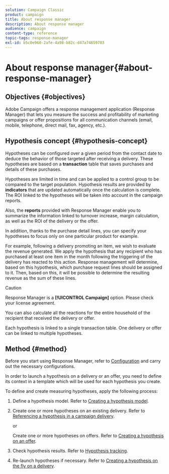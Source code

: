 ```yaml
---
solution: Campaign Classic
product: campaign
title: About response manager
description: About response manager
audience: campaign
content-type: reference
topic-tags: response-manager
exl-id: b5c0e960-2afe-4a98-b82c-d47a74659703
---
```

# About response manager{#about-response-manager}

## Objectives {#objectives}

Adobe Campaign offers a response management application (Response Manager) that lets you measure the success and profitability of marketing campaigns or offer propositions for all communication channels (email, mobile, telephone, direct mail, fax, agency, etc.).

## Hypothesis concept {#hypothesis-concept}

Hypotheses can be configured over a given period from the contact date to deduce the behavior of those targeted after receiving a delivery. These hypotheses are based on a **transaction** table that saves purchases and details of these purchases.

Hypotheses are limited in time and can be applied to a control group to be compared to the target population. Hypothesis results are provided by **indicators** that are updated automatically once the calculation is complete. The ROI linked to the hypotheses will be taken into account in the campaign reports.

Also, the **reports** provided with Response Manager enable you to summarize the information linked to turnover increase, margin calculation, as well as the ROI of the delivery or the offer.

In addition, thanks to the purchase detail lines, you can specify your hypotheses to focus only on one particular product for example.

For example, following a delivery promoting an item, we wish to evaluate the revenue generated. We apply the hypothesis that any recipient who has purchased at least one item in the month following the triggering of the delivery has reacted to this action. Response management will determine, based on this hypothesis, which purchase request lines should be assigned to it. Then, based on this, it will be possible to determine the resulting revenue as the sum of these lines.

>[!CAUTION]
>
>Response Manager is a **[!UICONTROL Campaign]** option. Please check your license agreement.

You can also calculate all the reactions for the entire household of the recipient that received the delivery or offer.

Each hypothesis is linked to a single transaction table. One delivery or offer can be linked to multiple hypotheses.

## Method {#method}

Before you start using Response Manager, refer to [Configuration](../../campaign/using/configuration.md) and carry out the necessary configurations.

In order to launch a hypothesis on a delivery or an offer, you need to define its context in a template which will be used for each hypothesis you create.

To define and create measuring hypotheses, apply the following process:

1. Define a hypothesis model. Refer to [Creating a hypothesis model](../../campaign/using/hypothesis-templates.md#creating-a-hypothesis-model).
1. Create one or more hypotheses on an existing delivery. Refer to [Referencing a hypothesis in a campaign delivery](../../campaign/using/creating-hypotheses.md#referencing-a-hypothesis-in-a-campaign-delivery).

   or

   Create one or more hypotheses on offers. Refer to [Creating a hypothesis on an offer](../../campaign/using/creating-hypotheses.md#creating-a-hypothesis-on-an-offer).

1. Check hypothesis results. Refer to [Hypothesis tracking](../../campaign/using/hypothesis-tracking.md).
1. Re-launch hypotheses if necessary. Refer to [Creating a hypothesis on the fly on a delivery](../../campaign/using/creating-hypotheses.md#creating-a-hypothesis-on-the-fly-on-a-delivery).
